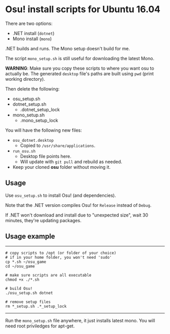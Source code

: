 
# Osu! install scripts for Ubuntu 16.04

There are two options:

- .NET install (`dotnet`)
- Mono install (`mono`)

.NET builds and runs. The Mono setup doesn't build for me.

The script `mono_setup.sh` is still useful for downloading the latest Mono.

**WARNING**: Make sure you copy these scripts to where you want osu to actually be.
The generated `desktop` file's paths are built using `pwd` (print working directory).

Then delete the following:

- osu_setup.sh
- dotnet_setup.sh
  - .dotnet_setup_lock
- mono_setup.sh
  - .mono_setup_lock

You will have the following new files:

- `osu_dotnet.desktop`
  - Copied to `/usr/share/applications`.
- `run_osu.sh`
  - Desktop file points here.
  - Will update with `git pull` and rebuild as needed.
- Keep your cloned **osu** folder without moving it.

## Usage

Use `osu_setup.sh` to install Osu! (and dependencies).

Note that the .NET version compiles Osu! for `Release` instead of `Debug`.

If .NET won't download and install due to "unexpected size", wait 30 minutes, they're updating packages.



## Usage example

***

	# copy scripts to /opt (or folder of your choice)
	# if in your home folder, you won't need 'sudo'
	cp *.sh ~/osu_game
	cd ~/osu_game
	
	# make sure scripts are all executable
	chmod +x ./*.sh
	
	# build Osu!
    ./osu_setup.sh dotnet

    # remove setup files
	rm *_setup.sh .*_setup_lock
	
***

Run the `mono_setup.sh` file anywhere, it just installs latest mono.
You will need root priviledges for apt-get.
